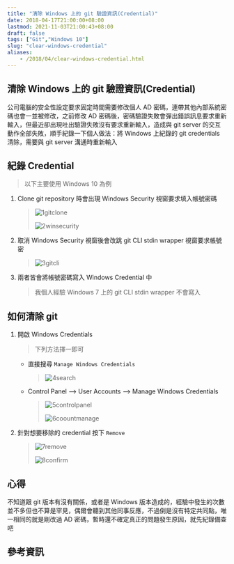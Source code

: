 ```yaml
---
title: "清除 Windows 上的 git 驗證資訊(Credential)"
date: 2018-04-17T21:00:00+08:00
lastmod: 2021-11-03T21:00:43+08:00
draft: false
tags: ["Git","Windows 10"]
slug: "clear-windows-credential"
aliases:
    - /2018/04/clear-windows-credential.html
---
```

## 清除 Windows 上的 git 驗證資訊(Credential)

公司電腦的安全性設定要求固定時間需要修改個人 AD 密碼，連帶其他內部系統密碼也會一並被修改，之前修改 AD 密碼後，密碼驗證失敗會彈出錯誤訊息要求重新輸入，但最近卻出現吐出驗證失敗沒有要求重新輸入，造成與 git server 的交互動作全部失敗，順手紀錄一下個人做法：將 Windows 上紀錄的 git credentials 清除，需要與 git server 溝通時重新輸入

## 紀錄 Credential

> 以下主要使用 Windows 10 為例

1. Clone git repository 時會出現 Windows Security 視窗要求填入帳號密碼

    > ![1gitclone](https://user-images.githubusercontent.com/3851540/38846321-6a7b932c-422e-11e8-9203-c76282650ab2.png)
    >
    > ![2winsecurity](https://user-images.githubusercontent.com/3851540/38846323-6aa4217a-422e-11e8-9f23-ab99b6da35ac.png)

2. 取消 Windows Security 視窗後會改跳 git CLI stdin wrapper 視窗要求帳號密

    > ![3gitcli](https://user-images.githubusercontent.com/3851540/38846324-6ace243e-422e-11e8-8897-fd0f3205bf7f.png)

3. 兩者皆會將帳號密碼寫入 Windows Credential 中

    > 我個人經驗 Windows 7 上的 git CLI stdin wrapper 不會寫入

## 如何清除 git

1. 開啟 Windows Credentials

    > 下列方法擇一即可

    * 直接搜尋 `Manage Windows Credentials`

        > ![4search](https://user-images.githubusercontent.com/3851540/38846326-6af7da90-422e-11e8-8487-693f4c0d2d45.png)

    * Control Panel --> User Accounts --> Manage Windows Credentials

        > ![5controlpanel](https://user-images.githubusercontent.com/3851540/38846327-6b224ece-422e-11e8-818b-802d2c07fdcc.png)
        >
        > ![6coountmanage](https://user-images.githubusercontent.com/3851540/38846328-6b4a5fc2-422e-11e8-95f3-66db537c4364.png)

2. 針對想要移除的 credential 按下 `Remove`

    > ![7remove](https://user-images.githubusercontent.com/3851540/38846329-6b7675da-422e-11e8-95d9-8d907f627235.png)
    >
    > ![8confirm](https://user-images.githubusercontent.com/3851540/38846330-6ba03280-422e-11e8-8c3a-b80e9b4bd2fa.png)

## 心得

不知道跟 git 版本有沒有關係，或者是 Windows 版本造成的，經驗中發生的次數並不多但也不算是罕見，偶爾會聽到其他同事反應，不過倒是沒有特定共同點，唯一相同的就是剛改過 AD 密碼，暫時還不確定真正的問題發生原因，就先紀錄備查吧

## 參考資訊
